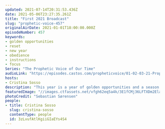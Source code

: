 ```yaml
---
updated: 2021-07-14T20:31:53.436Z
date: 2021-05-06T23:27:35.261Z
title: "First 2021 Broadcast"
slug: "prophetic-voice-457"
originalAirDate: 2021-01-01T18:00:00.000Z
episodeNumber: 457
keywords:
- golden opportunities
- reset
- new year
- obedience
- instructions
- focus
Series: "The Prophetic Voice of Our Time"
audioLink: "https://episodes.castos.com/propheticvoice/01-02-03-21-Prophetic-Voice-of-our-Time-[mixdown]-01.mp3"
hosts:
- Cristina Sosso
description: "This year is a year of golden opportunities and a season of reset. Focus on what God is saying to us and what He is doing here on earth; do not get distracted by the turmoil. When we obey God, He will bring forth things that are so incredible only He can take the glory."
featuredImage: "//images.ctfassets.net/vfgh62eq5a4k/3E1fCMj36LFTXDm2ElahUy/f54090673f1c1a9b5fed833c3d6ec1e5/pexels-sebastian-s__rensen-1196445__1_.jpg"
photoCredit: "Sebastian Sørensen"
people:
- title: Cristina Sosso
  slug: cristina-sosso
  contentType: people
  id: 3zLvufAtlKgiiGIaEYs4S4
---
```

